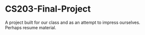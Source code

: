 # CS203-Final-Project
A project built for our class and as an attempt to impress ourselves. Perhaps resume material.
